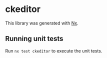 # ckeditor

This library was generated with [Nx](https://nx.dev).

## Running unit tests

Run `nx test ckeditor` to execute the unit tests.
